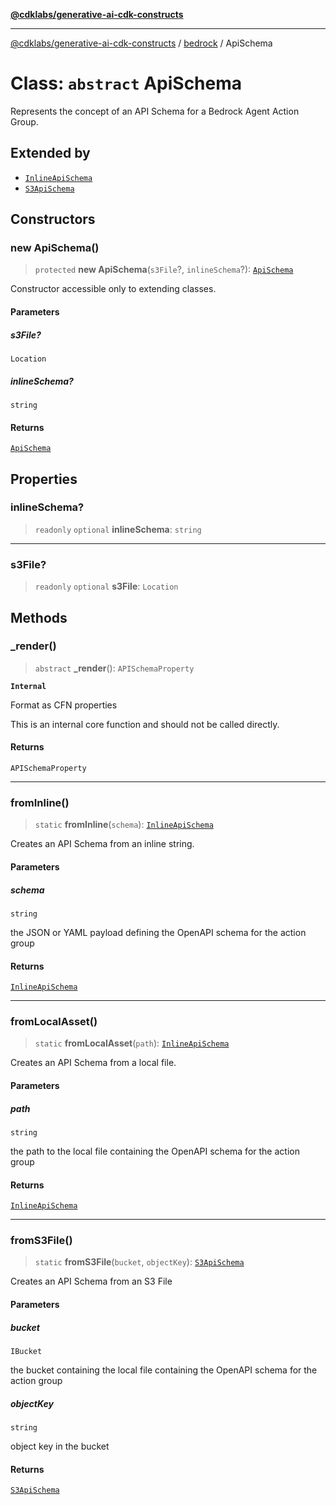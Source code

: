 [**@cdklabs/generative-ai-cdk-constructs**](../../../README.md)

***

[@cdklabs/generative-ai-cdk-constructs](../../../README.md) / [bedrock](../README.md) / ApiSchema

# Class: `abstract` ApiSchema

Represents the concept of an API Schema for a Bedrock Agent Action Group.

## Extended by

- [`InlineApiSchema`](InlineApiSchema.md)
- [`S3ApiSchema`](S3ApiSchema.md)

## Constructors

### new ApiSchema()

> `protected` **new ApiSchema**(`s3File`?, `inlineSchema`?): [`ApiSchema`](ApiSchema.md)

Constructor accessible only to extending classes.

#### Parameters

##### s3File?

`Location`

##### inlineSchema?

`string`

#### Returns

[`ApiSchema`](ApiSchema.md)

## Properties

### inlineSchema?

> `readonly` `optional` **inlineSchema**: `string`

***

### s3File?

> `readonly` `optional` **s3File**: `Location`

## Methods

### \_render()

> `abstract` **\_render**(): `APISchemaProperty`

**`Internal`**

Format as CFN properties

 This is an internal core function and should not be called directly.

#### Returns

`APISchemaProperty`

***

### fromInline()

> `static` **fromInline**(`schema`): [`InlineApiSchema`](InlineApiSchema.md)

Creates an API Schema from an inline string.

#### Parameters

##### schema

`string`

the JSON or YAML payload defining the OpenAPI schema for the action group

#### Returns

[`InlineApiSchema`](InlineApiSchema.md)

***

### fromLocalAsset()

> `static` **fromLocalAsset**(`path`): [`InlineApiSchema`](InlineApiSchema.md)

Creates an API Schema from a local file.

#### Parameters

##### path

`string`

the path to the local file containing the OpenAPI schema for the action group

#### Returns

[`InlineApiSchema`](InlineApiSchema.md)

***

### fromS3File()

> `static` **fromS3File**(`bucket`, `objectKey`): [`S3ApiSchema`](S3ApiSchema.md)

Creates an API Schema from an S3 File

#### Parameters

##### bucket

`IBucket`

the bucket containing the local file containing the OpenAPI schema for the action group

##### objectKey

`string`

object key in the bucket

#### Returns

[`S3ApiSchema`](S3ApiSchema.md)
